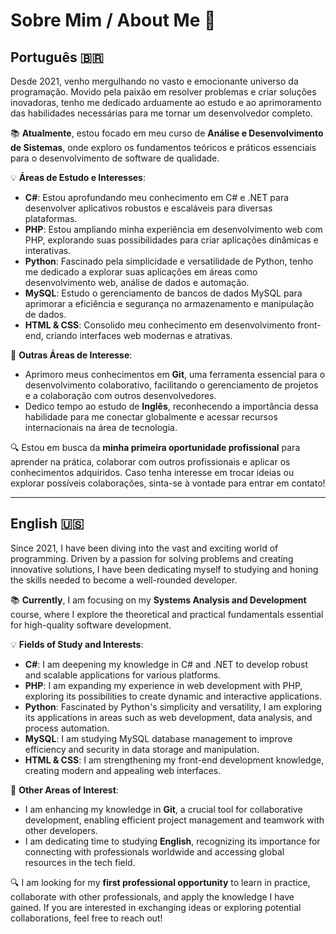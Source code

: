 # Sobre Mim / About Me 🌟

## Português 🇧🇷

Desde 2021, venho mergulhando no vasto e emocionante universo da programação. Movido pela paixão em resolver problemas e criar soluções inovadoras, tenho me dedicado arduamente ao estudo e ao aprimoramento das habilidades necessárias para me tornar um desenvolvedor completo.

📚 **Atualmente**, estou focado em meu curso de **Análise e Desenvolvimento de Sistemas**, onde exploro os fundamentos teóricos e práticos essenciais para o desenvolvimento de software de qualidade.

💡 **Áreas de Estudo e Interesses**:
- **C#**: Estou aprofundando meu conhecimento em C# e .NET para desenvolver aplicativos robustos e escaláveis para diversas plataformas.
- **PHP**: Estou ampliando minha experiência em desenvolvimento web com PHP, explorando suas possibilidades para criar aplicações dinâmicas e interativas.
- **Python**: Fascinado pela simplicidade e versatilidade de Python, tenho me dedicado a explorar suas aplicações em áreas como desenvolvimento web, análise de dados e automação.
- **MySQL**: Estudo o gerenciamento de bancos de dados MySQL para aprimorar a eficiência e segurança no armazenamento e manipulação de dados.
- **HTML & CSS**: Consolido meu conhecimento em desenvolvimento front-end, criando interfaces web modernas e atrativas.

📘 **Outras Áreas de Interesse**:
- Aprimoro meus conhecimentos em **Git**, uma ferramenta essencial para o desenvolvimento colaborativo, facilitando o gerenciamento de projetos e a colaboração com outros desenvolvedores.
- Dedico tempo ao estudo de **Inglês**, reconhecendo a importância dessa habilidade para me conectar globalmente e acessar recursos internacionais na área de tecnologia.

🔍 Estou em busca da **minha primeira oportunidade profissional** para aprender na prática, colaborar com outros profissionais e aplicar os conhecimentos adquiridos. Caso tenha interesse em trocar ideias ou explorar possíveis colaborações, sinta-se à vontade para entrar em contato!

---

## English 🇺🇸

Since 2021, I have been diving into the vast and exciting world of programming. Driven by a passion for solving problems and creating innovative solutions, I have been dedicating myself to studying and honing the skills needed to become a well-rounded developer.

📚 **Currently**, I am focusing on my **Systems Analysis and Development** course, where I explore the theoretical and practical fundamentals essential for high-quality software development.

💡 **Fields of Study and Interests**:
- **C#**: I am deepening my knowledge in C# and .NET to develop robust and scalable applications for various platforms.
- **PHP**: I am expanding my experience in web development with PHP, exploring its possibilities to create dynamic and interactive applications.
- **Python**: Fascinated by Python's simplicity and versatility, I am exploring its applications in areas such as web development, data analysis, and process automation.
- **MySQL**: I am studying MySQL database management to improve efficiency and security in data storage and manipulation.
- **HTML & CSS**: I am strengthening my front-end development knowledge, creating modern and appealing web interfaces.

📘 **Other Areas of Interest**:
- I am enhancing my knowledge in **Git**, a crucial tool for collaborative development, enabling efficient project management and teamwork with other developers.
- I am dedicating time to studying **English**, recognizing its importance for connecting with professionals worldwide and accessing global resources in the tech field.

🔍 I am looking for my **first professional opportunity** to learn in practice, collaborate with other professionals, and apply the knowledge I have gained. If you are interested in exchanging ideas or exploring potential collaborations, feel free to reach out!
